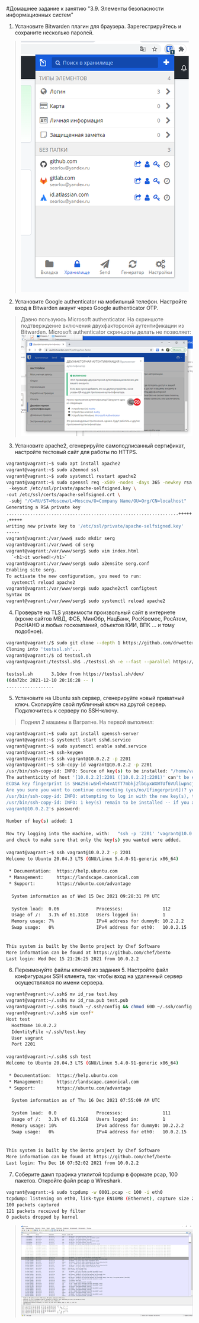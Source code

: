 #Домашнее задание к занятию "3.9. Элементы безопасности информационных систем"

1. Установите Bitwarden плагин для браузера. Зарегестрируйтесь и сохраните несколько паролей.  

>![Скриншот](https://github.com/seorlov/devops-netology/blob/main/Task3.9.png "Скриншот")

2. Установите Google authenticator на мобильный телефон. Настройте вход в Bitwarden акаунт через Google authenticator OTP.

>Давно пользуюсь Microsoft authenticator. На скриншоте подтверждение включения двухфактороной аутентификации из Bitwarden. Microsoft authenticator скриншоты делать не позволяет:      
>![Скриншот](https://github.com/seorlov/devops-netology/blob/main/Task3.9.2.png "Скриншот")


3. Установите apache2, сгенерируйте самоподписанный сертификат, настройте тестовый сайт для работы по HTTPS.

```bash
vagrant@vagrant:~$ sudo apt install apache2  
vagrant@vagrant:~$ sudo a2enmod ssl  
vagrant@vagrant:~$ sudo systemctl restart apache2  
vagrant@vagrant:~$ sudo openssl req -x509 -nodes -days 365 -newkey rsa:2048 \  
 -keyout /etc/ssl/private/apache-selfsigned.key \
-out /etc/ssl/certs/apache-selfsigned.crt \  
 -subj "/C=RU/ST=Moscow/L=Moscow/O=Company Name/OU=Org/CN=localhost"    
Generating a RSA private key  
.................................................................+++++  
.+++++  
writing new private key to '/etc/ssl/private/apache-selfsigned.key'  
-----    
vagrant@vagrant:/var/www$ sudo mkdir serg    
vagrant@vagrant:/var/www$ cd serg  
vagrant@vagrant:/var/www/serg$ sudo vim index.html  
  `<h1>it worked!</h1>`    
vagrant@vagrant:/var/www/serg$ sudo a2ensite serg.conf  
Enabling site serg.  
To activate the new configuration, you need to run:  
  systemctl reload apache2  
vagrant@vagrant:/var/www/serg$ sudo apache2ctl configtest  
Syntax OK  
vagrant@vagrant:/var/www/serg$ sudo systemctl reload apache2  
```

4. Проверьте на TLS уязвимости произвольный сайт в интернете (кроме сайтов МВД, ФСБ, МинОбр, НацБанк, РосКосмос, РосАтом, РосНАНО и любых госкомпаний, объектов КИИ, ВПК ... и тому подобное).

```bash
vagrant@vagrant:/$ sudo git clone --depth 1 https://github.com/drwetter/testssl.sh.git  
Cloning into 'testssl.sh'...  
vagrant@vagrant:/$ cd testssl.sh  
vagrant@vagrant:/testssl.sh$ ./testssl.sh -e --fast --parallel https://www.google.com/  

testssl.sh       3.1dev from https://testssl.sh/dev/  
(6da72bc 2021-12-10 20:16:28 -- )  
..................  
```

5. Установите на Ubuntu ssh сервер, сгенерируйте новый приватный ключ. Скопируйте свой публичный ключ на другой сервер. Подключитесь к серверу по SSH-ключу.

>Поднял 2 машины в Вагратне. На первой выполнил:  
```bash
vagrant@vagrant:~$ sudo apt install openssh-server  
vagrant@vagrant:~$ systemctl start sshd.service  
vagrant@vagrant:~$ sudo systemctl enable sshd.service  
vagrant@vagrant:~$ ssh-keygen  
vagrant@vagrant:~$ ssh vagrant@10.0.2.2 -p 2201  
vagrant@vagrant:~$ ssh-copy-id vagrant@10.0.2.2 -p 2201  
/usr/bin/ssh-copy-id: INFO: Source of key(s) to be installed: "/home/vagrant/.ssh/id_rsa.pub"  
The authenticity of host '[10.0.2.2]:2201 ([10.0.2.2]:2201)' can't be established.  
ECDSA key fingerprint is SHA256:wSHl+h4vAtTT7mbkj2lbGyxWXWTUf6VUliwpncjwLPM.  
Are you sure you want to continue connecting (yes/no/[fingerprint])? yes  
/usr/bin/ssh-copy-id: INFO: attempting to log in with the new key(s), to filter out any that are already installed  
/usr/bin/ssh-copy-id: INFO: 1 key(s) remain to be installed -- if you are prompted now it is to install the new keys  
vagrant@10.0.2.2's password:  
  
Number of key(s) added: 1  
  
Now try logging into the machine, with:   "ssh -p '2201' 'vagrant@10.0.2.2'"  
and check to make sure that only the key(s) you wanted were added.  
  
vagrant@vagrant:~$ ssh vagrant@10.0.2.2 -p 2201  
Welcome to Ubuntu 20.04.3 LTS (GNU/Linux 5.4.0-91-generic x86_64)  
  
 * Documentation:  https://help.ubuntu.com  
 * Management:     https://landscape.canonical.com  
 * Support:        https://ubuntu.com/advantage  
  
  System information as of Wed 15 Dec 2021 09:28:31 PM UTC  
  
  System load:  0.06              Processes:               112  
  Usage of /:   3.1% of 61.31GB   Users logged in:         1  
  Memory usage: 7%                IPv4 address for dummy0: 10.2.2.2  
  Swap usage:   0%                IPv4 address for eth0:   10.0.2.15  
  

This system is built by the Bento project by Chef Software  
More information can be found at https://github.com/chef/bento  
Last login: Wed Dec 15 21:26:25 2021 from 10.0.2.2  
```

6. Переименуйте файлы ключей из задания 5. Настройте файл конфигурации SSH клиента, так чтобы вход на удаленный сервер осуществлялся по имени сервера.

```bash
vagrant@vagrant:~/.ssh$ mv id_rsa test.key  
vagrant@vagrant:~/.ssh$ mv id_rsa.pub test.pub  
vagrant@vagrant:~/.ssh$ touch ~/.ssh/config && chmod 600 ~/.ssh/config  
vagrant@vagrant:~/.ssh$ vim conf*  
Host test  
  HostName 10.0.2.2  
  IdentityFile ~/.ssh/test.key  
  User vagrant  
  Port 2201  

vagrant@vagrant:~/.ssh$ ssh test
Welcome to Ubuntu 20.04.3 LTS (GNU/Linux 5.4.0-91-generic x86_64)

 * Documentation:  https://help.ubuntu.com
 * Management:     https://landscape.canonical.com
 * Support:        https://ubuntu.com/advantage

  System information as of Thu 16 Dec 2021 07:55:09 AM UTC

  System load:  0.0               Processes:               111
  Usage of /:   3.1% of 61.31GB   Users logged in:         1
  Memory usage: 10%               IPv4 address for dummy0: 10.2.2.2
  Swap usage:   0%                IPv4 address for eth0:   10.0.2.15


This system is built by the Bento project by Chef Software
More information can be found at https://github.com/chef/bento
Last login: Thu Dec 16 07:52:02 2021 from 10.0.2.2
```

7. Соберите дамп трафика утилитой tcpdump в формате pcap, 100 пакетов. Откройте файл pcap в Wireshark.

```bash
vagrant@vagrant:~$ sudo tcpdump -w 0001.pcap -c 100 -i eth0
tcpdump: listening on eth0, link-type EN10MB (Ethernet), capture size 262144 bytes
100 packets captured
121 packets received by filter
0 packets dropped by kernel
```
>![Скриншот](https://github.com/seorlov/devops-netology/blob/main/Task3.9.7.png "Скриншот")

